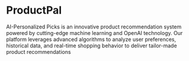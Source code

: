 # ProductPal
AI-Personalized Picks is an innovative product recommendation system powered by cutting-edge machine learning and OpenAI technology. Our platform leverages advanced algorithms to analyze user preferences, historical data, and real-time shopping behavior to deliver tailor-made product recommendations
